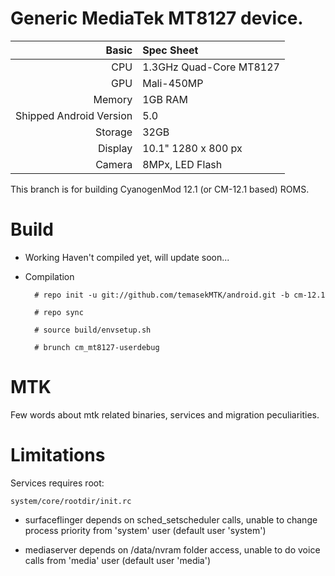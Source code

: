Generic MediaTek MT8127 device.
==============

Basic   | Spec Sheet
-------:|:-------------------------
CPU     | 1.3GHz Quad-Core MT8127
GPU     | Mali-450MP
Memory  | 1GB RAM
Shipped Android Version | 5.0
Storage | 32GB
Display | 10.1" 1280 x 800 px
Camera  | 8MPx, LED Flash

This branch is for building CyanogenMod 12.1 (or CM-12.1 based) ROMS.

# Build

* Working
  Haven't compiled yet, will update soon...

* Compilation

        # repo init -u git://github.com/temasekMTK/android.git -b cm-12.1
        
        # repo sync
        
        # source build/envsetup.sh
        
        # brunch cm_mt8127-userdebug

# MTK

Few words about mtk related binaries, services and migration peculiarities.

# Limitations

Services requires root:

`system/core/rootdir/init.rc`

  * surfaceflinger depends on sched_setscheduler calls, unable to change process priority from 'system' user (default user 'system')

  * mediaserver depends on /data/nvram folder access, unable to do voice calls from 'media' user (default user 'media')
